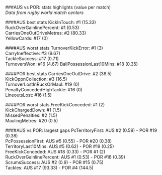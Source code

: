###AUS vs POR: stats highlights (value per match)  
_Data from rugby world match centers_

####AUS best stats
KickInTouch: #1 (15.33)  
RuckOverGainlinePercent: #1 (0.53)  
CarriesOneOutDriveMetres: #2 (80.33)  
YellowCards: #17 (0)

####AUS worst stats
TurnoverKickError: #1 (3)  
CarryIneffective: #3 (9.67)  
TackleSuccess: #17 (0.71)  
TurnoversWon: #16 (4.67)
BallPossessionLast10Mins: #18 (0.35)

####POR best stats
CarriesOneOutDrive: #2 (38.5)  
KickOppnCollection: #3 (16.5)  
TurnoverLostInRuckOrMaul: #19 (0)  
PenaltyConcededHighTackle: #16 (0)  
LineoutsLost: #16 (1.5)

####POR worst stats
FreeKickConceded: #1 (2)  
KickChargedDown: #1 (1.5)  
MissedPenalties: #2 (1.5)  
MaulingMetres: #20 (0.5)

####AUS vs POR: largest gaps
PcTerritoryFirst: AUS #2 (0.59) - POR #19 (0.38)  
PcPossessionFirst: AUS #5 (0.55) - POR #20 (0.38)  
TerritoryLast10Mins: AUS #5 (0.62) - POR #19 (0.25)  
FreeKickConceded: AUS #18 (0.33) - POR #1 (2)  
RuckOverGainlinePercent: AUS #1 (0.53) - POR #16 (0.39)  
ScrumsSuccess: AUS #2 (0.9) - POR #15 (0.75)  
Tackles: AUS #17 (93.33) - POR #4 (144.5)
